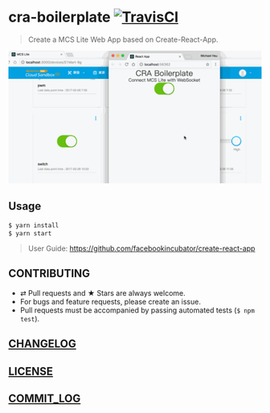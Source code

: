 # cra-boilerplate [![TravisCI](https://travis-ci.com/MCS-Lite/cra-boilerplate.svg?token=M5W8N3UE7Z9icpshis3W&branch=master)](https://travis-ci.com/MCS-Lite/cra-boilerplate)

> Create a MCS Lite Web App based on Create-React-App.

![DEMO](./docs/demo.gif)

## Usage

```
$ yarn install
$ yarn start
```

> User Guide: https://github.com/facebookincubator/create-react-app

## CONTRIBUTING

* ⇄ Pull requests and ★ Stars are always welcome.
* For bugs and feature requests, please create an issue.
* Pull requests must be accompanied by passing automated tests (`$ npm test`).

## [CHANGELOG](CHANGELOG.md)
## [LICENSE](LICENSE)
## [COMMIT_LOG](COMMIT_LOG.md)
